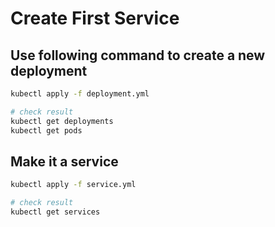 # Create First Service

## Use following command to create a new deployment

```sh
kubectl apply -f deployment.yml

# check result
kubectl get deployments
kubectl get pods
```

## Make it a service

```sh
kubectl apply -f service.yml

# check result
kubectl get services
```
